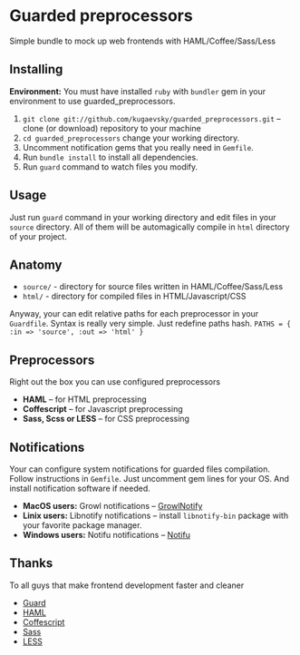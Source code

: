 # Guarded preprocessors

Simple bundle to mock up web frontends with HAML/Coffee/Sass/Less

## Installing

__Environment:__ You must have installed `ruby` with `bundler` gem in your environment to use guarded_preprocessors.

1. `git clone git://github.com/kugaevsky/guarded_preprocessors.git` – сlone (or download) repository to your machine
2. `cd guarded_preprocessors` change your working directory.
3. Uncomment notification gems that you really need in `Gemfile`.
4. Run `bundle install` to install all dependencies.
5. Run `guard` command to watch files you modify.

## Usage 

Just run `guard` command in your working directory and edit files in your `source` directory.
All of them will be automagically compile in `html` directory of your project.

## Anatomy

* `source/` - directory for source files written in HAML/Coffee/Sass/Less
* `html/` - directory for compiled files in HTML/Javascript/CSS

Anyway, your can edit relative paths for each preprocessor in your `Guardfile`. Syntax is really very simple. 
Just redefine paths hash.
`PATHS = { :in => 'source', :out => 'html' }`

## Preprocessors

Right out the box you can use configured preprocessors

* __HAML__ – for HTML preprocessing
* __Coffescript__ – for Javascript preprocessing
* __Sass, Scss or LESS__ – for CSS preprocessing

## Notifications

Your can configure system notifications for guarded files compilation. Follow instructions in `Gemfile`. Just uncomment gem lines for your OS. And install notification software if needed.

* **MacOS users:** Growl notifications – [GrowlNotify](http://growl.info/extras.php#growlnotify)
* **Linix users:** Libnotify notifications – install `libnotify-bin` package with your favorite package manager.
* **Windows users:** Notifu notifications – [Notifu](http://www.paralint.com/projects/notifu/)

## Thanks

To all guys that make frontend development faster and cleaner

* [Guard](https://github.com/guard)
* [HAML](http://haml.info/)
* [Coffescript](http://coffeescript.org/)
* [Sass](http://sass-lang.com/)
* [LESS](http://lesscss.org/)